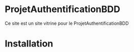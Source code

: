 # ProjetAuthentificationBDD
Ce site est un site vitrine pour le ProjetAuthentificationBDD

# Installation
